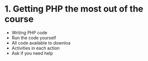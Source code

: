 # 1. Getting PHP the most out of the course
- Writing PHP code
- Run the code yourself
- All code available  to downloa
- Activities in each action
- Ask if you need help